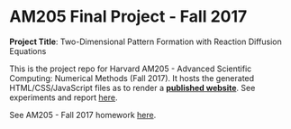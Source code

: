 # AM205 Final Project - Fall 2017

**Project Title**: Two-Dimensional Pattern Formation with Reaction Diffusion Equations

This is the project repo for Harvard AM205 - Advanced Scientific Computing: Numerical Methods (Fall 2017). It hosts the generated HTML/CSS/JavaScript files as to render a **[published website](https://jasmineeeeetong.github.io/AM205_17Fall_Project_Publish/)**. See experiments and report [here](https://github.com/JasmineeeeeTONG/AM205_project_report).

See AM205 - Fall 2017 homework [here](https://github.com/JasmineeeeeTONG/AM205_coursework).
